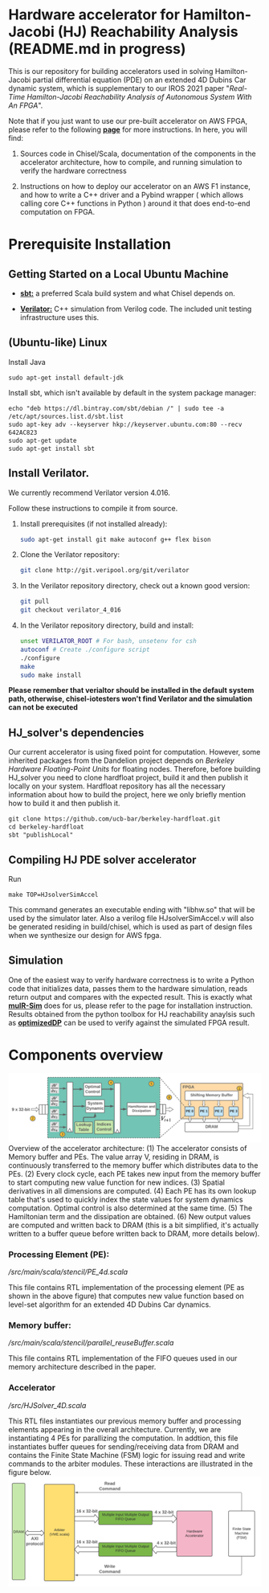 # Hardware accelerator for Hamilton-Jacobi (HJ) Reachability Analysis (README.md in progress)
This is our repository for building accelerators used in solving Hamilton-Jacobi partial differential equation (PDE) on an extended 4D Dubins Car dynamic system, which is supplementary to our IROS 2021 paper "*Real-Time Hamilton-Jacobi Reachability Analysis of Autonomous System With An FPGA*". 

Note that if you just want to use our pre-built accelerator on AWS FPGA, please refer to the following **[page](https://github.com/sfu-arch/HJ_solver/blob/main/USING_PREBUILT_IMAGE.md)** for more instructions. In here, you will find:

1. Sources code in Chisel/Scala, documentation of the components in the accelerator architecture, how to compile, and running simulation to verify the hardware correctness

2. Instructions on how to deploy our accelerator on an AWS F1 instance, and how to write a C++ driver and a Pybind wrapper ( which allows calling core C++ functions in Python ) around it that does end-to-end computation on FPGA.

# Prerequisite Installation

## Getting Started on a Local Ubuntu Machine

* **[sbt:](https://www.scala-sbt.org/)** a preferred Scala build system and what Chisel depends on.

* **[Verilator:](https://www.veripool.org/wiki/verilator)**  C++ simulation from Verilog code. The included unit testing infrastructure uses this.


## (Ubuntu-like) Linux

Install Java

```
sudo apt-get install default-jdk
```

Install sbt, which isn't available by default in the system package manager:

```
echo "deb https://dl.bintray.com/sbt/debian /" | sudo tee -a /etc/apt/sources.list.d/sbt.list
sudo apt-key adv --keyserver hkp://keyserver.ubuntu.com:80 --recv 642AC823
sudo apt-get update
sudo apt-get install sbt
```

## Install Verilator.

We currently recommend Verilator version 4.016.

Follow these instructions to compile it from source.

1. Install prerequisites (if not installed already):

    ```bash
    sudo apt-get install git make autoconf g++ flex bison
    ```

2. Clone the Verilator repository:

    ```bash
    git clone http://git.veripool.org/git/verilator
    ```

3. In the Verilator repository directory, check out a known good version:

    ```bash
    git pull
    git checkout verilator_4_016
    ```

4. In the Verilator repository directory, build and install:

    ```bash
    unset VERILATOR_ROOT # For bash, unsetenv for csh
    autoconf # Create ./configure script
    ./configure
    make
    sudo make install
    ```
**Please remember that verialtor should be installed in the default system path, otherwise, chisel-iotesters won't find Verilator and the simulation can not be executed**

## HJ_solver's dependencies

Our current accelerator is using fixed point for computation. However, some inherited packages from the Dandelion project depends on _Berkeley Hardware Floating-Point Units_ for floating nodes. Therefore, before building HJ_solver you need to clone hardfloat project, build it and then publish it locally on your system. Hardfloat repository has all the necessary information about how to build the project, here we only briefly mention how to build it and then publish it.

```
git clone https://github.com/ucb-bar/berkeley-hardfloat.git
cd berkeley-hardfloat
sbt "publishLocal"
```

## Compiling HJ PDE solver accelerator
Run

```
make TOP=HJsolverSimAccel
```
This command generates an executable ending with "libhw.so" that will be used by the simulator later. Also a verilog file HJsolverSimAccel.v will also be generated residing in build/chisel, which is used as part of design files when we synthesize our design for AWS fpga.

## Simulation

One of the easiest way to verify hardware correctness is to write a Python code that initializes data, passes them to the hardware simulation, reads return output and compares with the expected result. This is exactly what **[muIR-Sim](https://github.com/sfu-arch/muir-sim)** does for us, please refer to the page for installation instruction. Results obtained from the python toolbox for HJ reachability anaylsis such as **[optimizedDP](https://github.com/SFU-MARS/optimized_dp)** can be used to verify against the simulated FPGA result. 

# Components overview
![Accelerator](images/Overall-System.png) Overview of the accelerator architecture: (1) The accelerator consists of Memory buffer and PEs. The value array V, residing in DRAM, is continuously transferred to the memory buffer which distributes data to the PEs. (2) Every clock cycle, each PE takes new input from the memory buffer to start computing new value function for new indices. (3) Spatial derivatives in all dimensions are computed. (4) Each PE has its own lookup table that's used to quickly index the state values for system dynamics computation. Optimal control is also determined at the same time. (5) The Hamiltonian term and the dissipation are obtained. (6) New output values are computed and written back to DRAM (this is a bit simplified, it's actually written to a buffer queue before written back to DRAM, more details below).

### Processing Element (PE):
*/src/main/scala/stencil/PE_4d.scala*

This file contains RTL implementation of the processing element (PE as shown in the above figure) that computes new value function based on level-set algorithm for an extended 4D Dubins Car dynamics.

### Memory buffer:
*/src/main/scala/stencil/parallel_reuseBuffer.scala*

This file contains RTL implementation of the FIFO queues used in our memory architecture described in the paper. 

### Accelerator
*/src/HJSolver_4D.scala*

This RTL files instantiates our previous memory buffer and processing elements appearing in the overall architecture. Currently, we are instantiating 4 PEs for parallizing the computation. In addtion, this file instantiates buffer queues for sending/receiving data from DRAM and contains the Finite State Machine (FSM) logic for issuing read and write commands to the arbiter modules. These interactions are illustrated in the figure below.
![Memory transfer](images/Memory_transfer.png)













